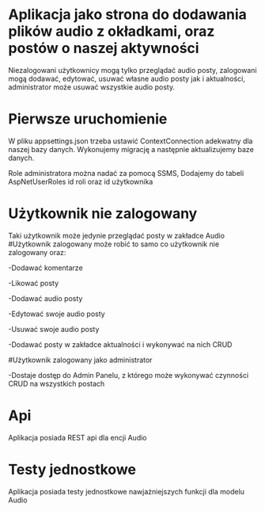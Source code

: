 # Aplikacja jako strona do dodawania plików audio z okładkami, oraz postów o naszej aktywności
Niezalogowani użytkownicy mogą tylko przeglądać audio posty, zalogowani mogą dodawać, edytować, usuwać własne audio posty jak i aktualności,
administrator może usuwać wszystkie audio posty.

# Pierwsze uruchomienie
W pliku appsettings.json trzeba ustawić ContextConnection adekwatny dla naszej bazy danych. 
Wykonujemy migrację a następnie aktualizujemy baze danych.

Role administratora można nadać za pomocą SSMS,
Dodajemy do tabeli AspNetUserRoles id roli oraz id użytkownika

# Użytkownik nie zalogowany
Taki użytkownik może jedynie przeglądać posty w zakładce Audio
#Użytkownik zalogowany
może robić to samo co użytkownik nie zalogowany oraz:

-Dodawać komentarze

-Likować posty

-Dodawać audio posty

-Edytować swoje audio posty

-Usuwać swoje audio posty

-Dodawać posty w zakładce aktualności i wykonywać na nich CRUD

#Użytkownik zalogowany jako administrator

-Dostaje dostęp do Admin Panelu, z którego może wykonywać czynności CRUD na wszystkich postach

# Api
Aplikacja posiada REST api dla encji Audio

# Testy jednostkowe

Aplikacja posiada testy jednostkowe nawjażniejszych funkcji dla modelu Audio
